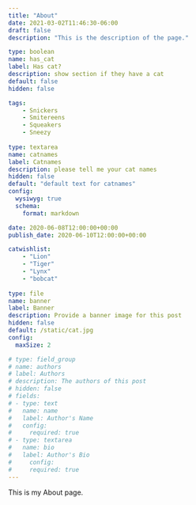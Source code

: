 ```yaml
---
title: "About"
date: 2021-03-02T11:46:30-06:00
draft: false
description: "This is the description of the page."

type: boolean
name: has_cat
label: Has cat?
description: show section if they have a cat
default: false
hidden: false

tags:
    - Snickers
    - Smitereens
    - Squeakers
    - Sneezy
  
type: textarea
name: catnames
label: Catnames
description: please tell me your cat names
hidden: false
default: "default text for catnames"
config:
  wysiwyg: true
  schema:
    format: markdown

date: 2020-06-08T12:00:00+00:00
publish_date: 2020-06-10T12:00:00+00:00

catwishlist:
    - "Lion"
    - "Tiger"
    - "Lynx"
    - "bobcat"
  
type: file
name: banner
label: Banner
description: Provide a banner image for this post
hidden: false
default: /static/cat.jpg
config:
  maxSize: 2

# type: field_group
# name: authors
# label: Authors
# description: The authors of this post
# hidden: false
# fields:
# - type: text
#   name: name
#   label: Author's Name
#   config:
#     required: true
# - type: textarea
#   name: bio
#   label: Author's Bio
#     config:
#     required: true
---
```



This is my About page.
